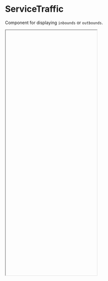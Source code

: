 # ServiceTraffic

Component for displaying `inbounds` or `outbounds`.

<script lang="ts" setup>
import { KUI_ICON_SIZE_30 } from '@kong/design-tokens'
import { ForwardIcon, GatewayIcon } from '@kong/icons'
import ServiceTraffic from '@/app/services/components/service-traffic/ServiceTraffic.vue'
import ServiceTrafficCard from '@/app/services/components/service-traffic/ServiceTrafficCard.vue'
import ServiceTrafficGroup from '@/app/services/components/service-traffic/ServiceTrafficGroup.vue'
</script>

<iframe
  height="800"
  data-why
  title="service-traffic"
>
  <ServiceTraffic>
    <template #title>
      <ForwardIcon
        display="inline-block"
        decorative
        :size="KUI_ICON_SIZE_30"
      />
      Inbounds
    </template>
    <template #data>
      <dl>
        <div>
          <dt>{{ t('services.components.service_traffic.inbound', {}, {defaultMessage: 'Requests'}) }}</dt>
          <dd>{{ t('common.formats.integer', {value: 1000}) }}</dd>
        </div>
      </dl>
    </template>
    <ServiceTrafficGroup
      type="inbound"
    >
      <ServiceTrafficCard
        :protocol="`grpc`"
        :total="1000"
        :success="982"
      >
        backend demo
      </ServiceTrafficCard>
      <ServiceTrafficCard
        :protocol="`http2`"
        :total="1000"
        :success="982"
      >
        backend demo
      </ServiceTrafficCard>
    </ServiceTrafficGroup>
  </ServiceTraffic>
<p>---</p>
  <ServiceTraffic>
    <template #title>
      <GatewayIcon
        display="inline-block"
        decorative
        :size="KUI_ICON_SIZE_30"
      />
      <span>Outbounds</span>
    </template>
    <template #data>
      <dl>
        <div>
          <dt class="passthrough">
            {{ t('services.components.service_traffic.passthrough', {}, {defaultMessage: 'Passthrough Requests'}) }}
          </dt>
          <dd>{{ t('common.formats.integer', {value: 1000}) }}</dd>
        </div>
        <div>
          <dt class="outbounds">
            {{ t('services.components.service_traffic.mesh', {}, {defaultMessage: 'Mesh Requests'}) }}
          </dt>
          <dd>{{ t('common.formats.integer', {value: 1000}) }}</dd>
        </div>
      </dl>
    </template>
    <ServiceTrafficGroup
      type="passthrough"
    >
      <ServiceTrafficCard
        :protocol="`unknown`"
        :total="1000"
        :success="982"
      >
        Non mesh traffic
      </ServiceTrafficCard>
    </ServiceTrafficGroup>
    <ServiceTrafficGroup
      type="outbound"
    >
      <ServiceTrafficCard
        :protocol="`grpc`"
        :total="1000"
        :success="982"
      >
        backend demo
      </ServiceTrafficCard>
      <ServiceTrafficCard
        :protocol="`http2`"
        :total="1000"
        :success="982"
      >
        backend demo
      </ServiceTrafficCard>
    </ServiceTrafficGroup>
  </ServiceTraffic>
</iframe>

